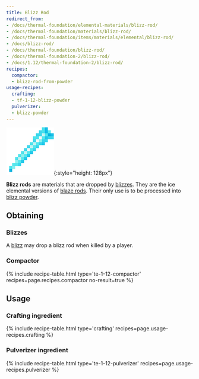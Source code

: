 ```yaml
---
title: Blizz Rod
redirect_from:
- /docs/thermal-foundation/elemental-materials/blizz-rod/
- /docs/thermal-foundation/materials/blizz-rod/
- /docs/thermal-foundation/items/materials/elemental/blizz-rod/
- /docs/blizz-rod/
- /docs/thermal-foundation/blizz-rod/
- /docs/thermal-foundation-2/blizz-rod/
- /docs/1.12/thermal-foundation-2/blizz-rod/
recipes:
  compactor:
  - blizz-rod-from-powder
usage-recipes:
  crafting:
  - tf-1-12-blizz-powder
  pulverizer:
  - blizz-powder
---
```


![Blizz rod](/assets/images/thermal-foundation-2/blizz-rod.png){:style="height: 128px"}


**Blizz rods** are materials that are dropped by [blizzes](../blizz/). They
are the ice elemental versions of [blaze
rods](https://minecraft.gamepedia.com/Blaze_Rod). Their only use is to be
processed into [blizz powder](../blizz-powder/).


Obtaining
---------

### Blizzes
A [blizz](../blizz/) may drop a blizz rod when killed by a player.

### Compactor
{% include recipe-table.html type='te-1-12-compactor' recipes=page.recipes.compactor no-result=true %}


Usage
-----

### Crafting ingredient
{% include recipe-table.html type='crafting' recipes=page.usage-recipes.crafting %}

### Pulverizer ingredient
{% include recipe-table.html type='te-1-12-pulverizer' recipes=page.usage-recipes.pulverizer %}
